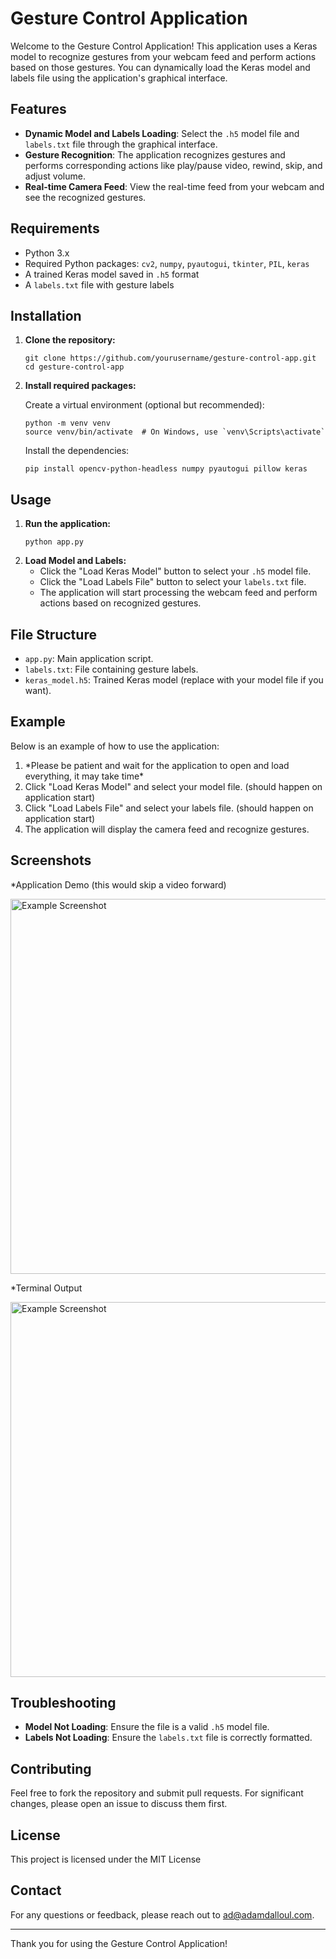 
<h1>Gesture Control Application</h1>
<p>Welcome to the Gesture Control Application! This application uses a Keras model to recognize gestures from your webcam feed and perform actions based on those gestures. You can dynamically load the Keras model and labels file using the application's graphical interface.</p>

<h2>Features</h2>
<ul>
  <li><strong>Dynamic Model and Labels Loading</strong>: Select the <code>.h5</code> model file and <code>labels.txt</code> file through the graphical interface.</li>
  <li><strong>Gesture Recognition</strong>: The application recognizes gestures and performs corresponding actions like play/pause video, rewind, skip, and adjust volume.</li>
  <li><strong>Real-time Camera Feed</strong>: View the real-time feed from your webcam and see the recognized gestures.</li>
</ul>

<h2>Requirements</h2>
<ul>
  <li>Python 3.x</li>
  <li>Required Python packages: <code>cv2</code>, <code>numpy</code>, <code>pyautogui</code>, <code>tkinter</code>, <code>PIL</code>, <code>keras</code></li>
  <li>A trained Keras model saved in <code>.h5</code> format</li>
  <li>A <code>labels.txt</code> file with gesture labels</li>
</ul>

<h2>Installation</h2>
<ol>
  <li><strong>Clone the repository:</strong>
      <pre><code>git clone https://github.com/yourusername/gesture-control-app.git
cd gesture-control-app</code></pre>
  </li>
  <li><strong>Install required packages:</strong>
      <p>Create a virtual environment (optional but recommended):</p>
      <pre><code>python -m venv venv
source venv/bin/activate  # On Windows, use `venv\Scripts\activate`</code></pre>
      <p>Install the dependencies:</p>
      <pre><code>pip install opencv-python-headless numpy pyautogui pillow keras</code></pre>
  </li>
</ol>

<h2>Usage</h2>
<ol>
  <li><strong>Run the application:</strong>
      <pre><code>python app.py</code></pre>
  </li>
  <li><strong>Load Model and Labels:</strong>
      <ul>
          <li>Click the "Load Keras Model" button to select your <code>.h5</code> model file.</li>
          <li>Click the "Load Labels File" button to select your <code>labels.txt</code> file.</li>
          <li>The application will start processing the webcam feed and perform actions based on recognized gestures.</li>
      </ul>
  </li>
</ol>

<h2>File Structure</h2>
<ul>
  <li><code>app.py</code>: Main application script.</li>
  <li><code>labels.txt</code>: File containing gesture labels.</li>
  <li><code>keras_model.h5</code>: Trained Keras model (replace with your model file if you want).</li>
</ul>

<h2>Example</h2>
<p>Below is an example of how to use the application:</p>
<ol>
  <li>*Please be patient and wait for the application to open and load everything, it may take time*</li>
  <li>Click "Load Keras Model" and select your model file. (should happen on application start)</li>
  <li>Click "Load Labels File" and select your labels file. (should happen on application start)</li>
  <li>The application will display the camera feed and recognize gestures.</li>
</ol>

<h2>Screenshots</h2>
*Application Demo (this would skip a video forward)
<p><img src="https://github.com/user-attachments/assets/c6453263-6509-4992-a6a4-d584bf4883c1" alt="Example Screenshot" width="600"/></p>

*Terminal Output
<p><img src="https://github.com/user-attachments/assets/98dfa423-36c7-4d50-897f-fb206723761d" alt="Example Screenshot" width="600"/></p>


<h2>Troubleshooting</h2>
<ul>
  <li><strong>Model Not Loading</strong>: Ensure the file is a valid <code>.h5</code> model file.</li>
  <li><strong>Labels Not Loading</strong>: Ensure the <code>labels.txt</code> file is correctly formatted.</li>
</ul>

<h2>Contributing</h2>
<p>Feel free to fork the repository and submit pull requests. For significant changes, please open an issue to discuss them first.</p>

<h2>License</h2>
<p>This project is licensed under the MIT License</p>

<h2>Contact</h2>
<p>For any questions or feedback, please reach out to <a href="mailto:ad@adamdalloul.com">ad@adamdalloul.com</a>.</p>

<hr/>

<p>Thank you for using the Gesture Control Application!</p>

